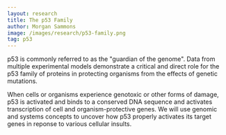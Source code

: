 ```yaml
---
layout: research
title: The p53 Family
author: Morgan Sammons
image: /images/research/p53-family.png
tag: p53
---
```


p53 is commonly referred to as the "guardian of the genome".  Data from multiple experimental models demonstrate a critical and direct role for the p53 family of proteins in protecting organisms from the effects of genetic mutations.  

When cells or organisms experience genotoxic or other forms of damage, p53 is activated and binds to a conserved DNA sequence and activates transcription of cell and organism-protective genes.  We will use genomic and systems concepts to uncover how p53 properly activates its target genes in reponse to various cellular insults. 